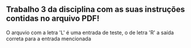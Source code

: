 <h2>Trabalho 3 da disciplina com as suas instruções contidas no arquivo PDF!</h2>

<p>O arquvio com a letra 'L' é uma entrada de teste, o de letra 'R' a saída correta para a entrada mencionada</p>
